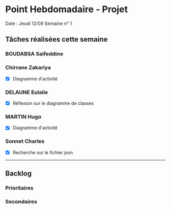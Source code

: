 # Point Hebdomadaire - Projet

Date : Jeudi 12/09
Semaine n° 1

## Tâches réalisées cette semaine


### BOUDABSA Saifeddine

### Chirrane Zakariya
- [x] Diagramme d'activité

### DELAUNE Eulalie
- [x] Réflexion sur le diagramme de classes

### MARTIN Hugo
- [x] Diagramme d'activité

### Sonnet Charles
- [x] Recherche sur le fichier json
---

## Backlog

### Prioritaires

### Secondaires
